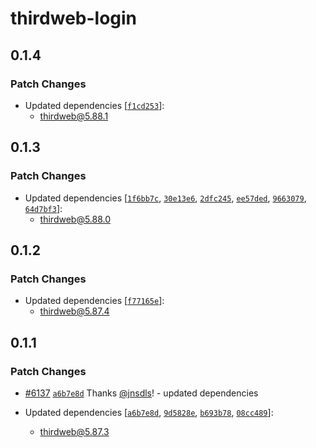 # thirdweb-login

## 0.1.4

### Patch Changes

- Updated dependencies [[`f1cd253`](https://github.com/thirdweb-dev/js/commit/f1cd2539d1be15eb18807b3f5f2b90509e3d58cf)]:
  - thirdweb@5.88.1

## 0.1.3

### Patch Changes

- Updated dependencies [[`1f6bb7c`](https://github.com/thirdweb-dev/js/commit/1f6bb7c3294d70648b120a6a6a6cba13302a84fc), [`30e13e6`](https://github.com/thirdweb-dev/js/commit/30e13e6b9176265a2f4eddfa53578889abbcb750), [`2dfc245`](https://github.com/thirdweb-dev/js/commit/2dfc245d44dde86e42f6c799305db707316432aa), [`ee57ded`](https://github.com/thirdweb-dev/js/commit/ee57ded902cb69da6fc171599a4a90776e650149), [`9663079`](https://github.com/thirdweb-dev/js/commit/966307906212ac99dc0a2a9be88e514c920d39c4), [`64d7bf3`](https://github.com/thirdweb-dev/js/commit/64d7bf358fe2014b684688d41d525a75e47f1b82)]:
  - thirdweb@5.88.0

## 0.1.2

### Patch Changes

- Updated dependencies [[`f77165e`](https://github.com/thirdweb-dev/js/commit/f77165e2d1dd13a1887604c3431bd49b9bd67f28)]:
  - thirdweb@5.87.4

## 0.1.1

### Patch Changes

- [#6137](https://github.com/thirdweb-dev/js/pull/6137) [`a6b7e8d`](https://github.com/thirdweb-dev/js/commit/a6b7e8d81868b5f32f1c8b7ff093bb1f06c734ca) Thanks [@jnsdls](https://github.com/jnsdls)! - updated dependencies

- Updated dependencies [[`a6b7e8d`](https://github.com/thirdweb-dev/js/commit/a6b7e8d81868b5f32f1c8b7ff093bb1f06c734ca), [`9d5828e`](https://github.com/thirdweb-dev/js/commit/9d5828eeab201960a720744ca3a59c85a0d8e548), [`b693b78`](https://github.com/thirdweb-dev/js/commit/b693b78645e2b214a5f8be0eec6d335d569ceb8c), [`08cc489`](https://github.com/thirdweb-dev/js/commit/08cc48910df351d068c1ce224d4102f40cb1dce1)]:
  - thirdweb@5.87.3
